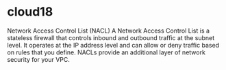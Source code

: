 # cloud18
Network Access Control List (NACL)
A Network Access Control List is a stateless firewall that controls inbound and outbound traffic at the subnet level. It operates at the IP address level and can allow or deny traffic based on rules that you define. NACLs provide an additional layer of network security for your VPC.
